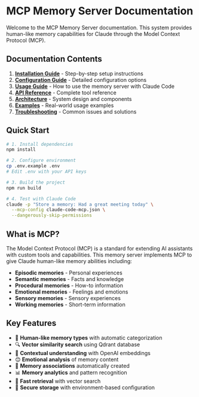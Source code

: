 # MCP Memory Server Documentation

Welcome to the MCP Memory Server documentation. This system provides human-like memory capabilities for Claude through the Model Context Protocol (MCP).

## Documentation Contents

1. **[Installation Guide](./installation.md)** - Step-by-step setup instructions
2. **[Configuration Guide](./configuration.md)** - Detailed configuration options
3. **[Usage Guide](./usage.md)** - How to use the memory server with Claude Code
4. **[API Reference](./api-reference.md)** - Complete tool reference
5. **[Architecture](./architecture.md)** - System design and components
6. **[Examples](./examples.md)** - Real-world usage examples
7. **[Troubleshooting](./troubleshooting.md)** - Common issues and solutions

## Quick Start

```bash
# 1. Install dependencies
npm install

# 2. Configure environment
cp .env.example .env
# Edit .env with your API keys

# 3. Build the project
npm run build

# 4. Test with Claude Code
claude -p "Store a memory: Had a great meeting today" \
  --mcp-config claude-code-mcp.json \
  --dangerously-skip-permissions
```

## What is MCP?

The Model Context Protocol (MCP) is a standard for extending AI assistants with custom tools and capabilities. This memory server implements MCP to give Claude human-like memory abilities including:

- **Episodic memories** - Personal experiences
- **Semantic memories** - Facts and knowledge
- **Procedural memories** - How-to information
- **Emotional memories** - Feelings and emotions
- **Sensory memories** - Sensory experiences
- **Working memories** - Short-term information

## Key Features

- 🧠 **Human-like memory types** with automatic categorization
- 🔍 **Vector similarity search** using Qdrant database
- 🎯 **Contextual understanding** with OpenAI embeddings
- 😊 **Emotional analysis** of memory content
- 🔗 **Memory associations** automatically created
- 📊 **Memory analytics** and pattern recognition
- 🚀 **Fast retrieval** with vector search
- 🔐 **Secure storage** with environment-based configuration